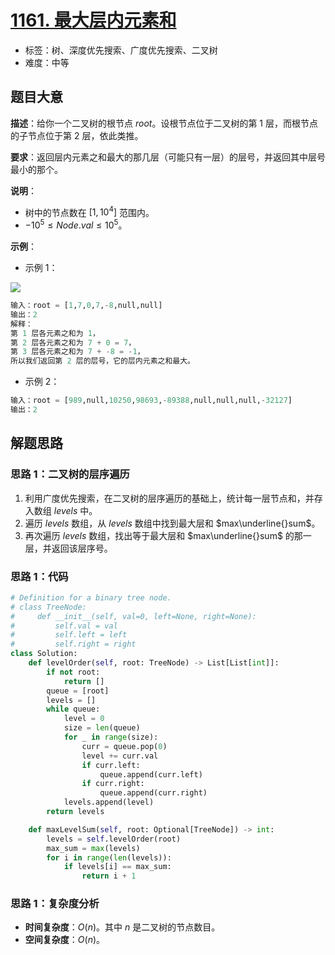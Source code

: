 # [1161. 最大层内元素和](https://leetcode.cn/problems/maximum-level-sum-of-a-binary-tree/)

- 标签：树、深度优先搜索、广度优先搜索、二叉树
- 难度：中等

## 题目大意

**描述**：给你一个二叉树的根节点 $root$。设根节点位于二叉树的第 $1$ 层，而根节点的子节点位于第 $2$ 层，依此类推。

**要求**：返回层内元素之和最大的那几层（可能只有一层）的层号，并返回其中层号最小的那个。

**说明**：

- 树中的节点数在 $[1, 10^4]$ 范围内。
- $-10^5 \le Node.val \le 10^5$。

**示例**：

- 示例 1：

![](https://assets.leetcode-cn.com/aliyun-lc-upload/uploads/2019/08/17/capture.jpeg)

```python
输入：root = [1,7,0,7,-8,null,null]
输出：2
解释：
第 1 层各元素之和为 1，
第 2 层各元素之和为 7 + 0 = 7，
第 3 层各元素之和为 7 + -8 = -1，
所以我们返回第 2 层的层号，它的层内元素之和最大。
```

- 示例 2：

```python
输入：root = [989,null,10250,98693,-89388,null,null,null,-32127]
输出：2
```

## 解题思路

### 思路 1：二叉树的层序遍历

1. 利用广度优先搜索，在二叉树的层序遍历的基础上，统计每一层节点和，并存入数组 $levels$ 中。
2. 遍历 $levels$ 数组，从 $levels$ 数组中找到最大层和 $max\underline{}sum$。
3. 再次遍历 $levels$ 数组，找出等于最大层和 $max\underline{}sum$ 的那一层，并返回该层序号。

### 思路 1：代码

```python
# Definition for a binary tree node.
# class TreeNode:
#     def __init__(self, val=0, left=None, right=None):
#         self.val = val
#         self.left = left
#         self.right = right
class Solution:
    def levelOrder(self, root: TreeNode) -> List[List[int]]:
        if not root:
            return []
        queue = [root]
        levels = []
        while queue:
            level = 0
            size = len(queue)
            for _ in range(size):
                curr = queue.pop(0)
                level += curr.val
                if curr.left:
                    queue.append(curr.left)
                if curr.right:
                    queue.append(curr.right)
            levels.append(level)
        return levels

    def maxLevelSum(self, root: Optional[TreeNode]) -> int:
        levels = self.levelOrder(root)
        max_sum = max(levels)
        for i in range(len(levels)):
            if levels[i] == max_sum:
                return i + 1
```

### 思路 1：复杂度分析

- **时间复杂度**：$O(n)$。其中 $n$ 是二叉树的节点数目。
- **空间复杂度**：$O(n)$。
